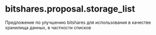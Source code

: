 # bitshares.proposal.storage_list
Предложение по улучшению bitshares для использования в качестве хранилища данных, в частности списков
